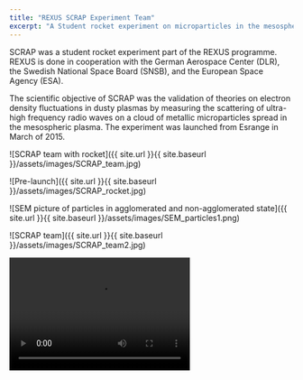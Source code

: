 ```yaml
---
title: "REXUS SCRAP Experiment Team"
excerpt: "A Student rocket experiment on microparticles in the mesosphere."
---
```


SCRAP was a student rocket experiment part of the REXUS programme. REXUS is done in cooperation with the German Aerospace Center (DLR), the Swedish National Space Board (SNSB), and the European Space Agency (ESA). 

The scientific objective of SCRAP was the validation of theories on electron density fluctuations in dusty plasmas by measuring the scattering of ultra-high frequency radio waves on a cloud of metallic microparticles spread in the mesospheric plasma. 
The experiment was launched from Esrange in March of 2015. 

![SCRAP team with rocket]({{ site.url }}{{ site.baseurl }}/assets/images/SCRAP_team.jpg)

![Pre-launch]({{ site.url }}{{ site.baseurl }}/assets/images/SCRAP_rocket.jpg)

![SEM picture of particles in agglomerated and non-agglomerated state]({{ site.url }}{{ site.baseurl }}/assets/images/SEM_particles1.png)

![SCRAP team]({{ site.url }}{{ site.baseurl }}/assets/images/SCRAP_team2.jpg)

<video src="{{ site.url }}{{ site.baseurl }}/assets/videos/SCRAP_liftoff.mp4" width="320" height="200" controls preload></video>
